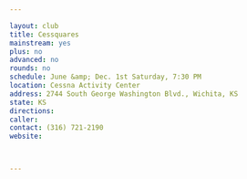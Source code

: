 ```yaml
---

layout: club
title: Cessquares
mainstream: yes
plus: no
advanced: no
rounds: no
schedule: June &amp; Dec. 1st Saturday, 7:30 PM
location: Cessna Activity Center
address: 2744 South George Washington Blvd., Wichita, KS
state: KS
directions: 
caller: 
contact: (316) 721-2190
website: 



---
```


